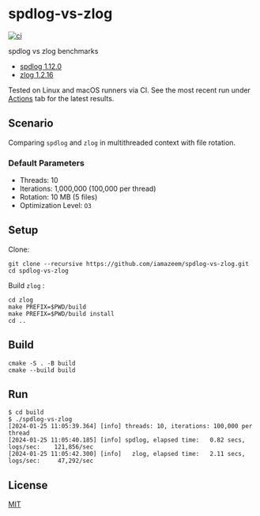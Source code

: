 # spdlog-vs-zlog

[![ci](https://github.com/iamazeem/spdlog-vs-zlog/actions/workflows/ci.yml/badge.svg)](https://github.com/iamazeem/spdlog-vs-zlog/actions/workflows/ci.yml)

spdlog vs zlog benchmarks

- [spdlog 1.12.0](https://github.com/gabime/spdlog/releases/tag/v1.12.0)
- [zlog 1.2.16](https://github.com/HardySimpson/zlog/releases/tag/1.2.16)

Tested on Linux and macOS runners via CI. See the most recent run under
[Actions](https://github.com/iamazeem/spdlog-vs-zlog/actions) tab for the latest
results.

## Scenario

Comparing `spdlog` and `zlog` in multithreaded context with file rotation.

### Default Parameters

- Threads: 10
- Iterations: 1,000,000 (100,000 per thread)
- Rotation: 10 MB (5 files)
- Optimization Level: `O3`

## Setup

Clone:

```shell
git clone --recursive https://github.com/iamazeem/spdlog-vs-zlog.git
cd spdlog-vs-zlog
```

Build `zlog` :

```shell
cd zlog
make PREFIX=$PWD/build
make PREFIX=$PWD/build install
cd ..
```

## Build

```shell
cmake -S . -B build
cmake --build build
```

## Run

```shell
$ cd build
$ ./spdlog-vs-zlog
[2024-01-25 11:05:39.364] [info] threads: 10, iterations: 100,000 per thread
[2024-01-25 11:05:40.185] [info] spdlog, elapsed time:   0.82 secs, logs/sec:    121,856/sec
[2024-01-25 11:05:42.300] [info]   zlog, elapsed time:   2.11 secs, logs/sec:     47,292/sec
```

## License

[MIT](LICENSE)

